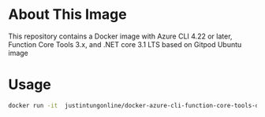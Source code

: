 # About This Image

This repository contains a Docker image with Azure CLI 4.22 or later, Function Core Tools 3.x, and .NET core 3.1 LTS based on Gitpod Ubuntu image

# Usage

```sh
docker run -it  justintungonline/docker-azure-cli-function-core-tools-dotnet sh
````
